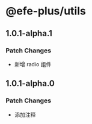 # @efe-plus/utils

## 1.0.1-alpha.1

### Patch Changes

- 新增 radio 组件

## 1.0.1-alpha.0

### Patch Changes

- 添加注释
